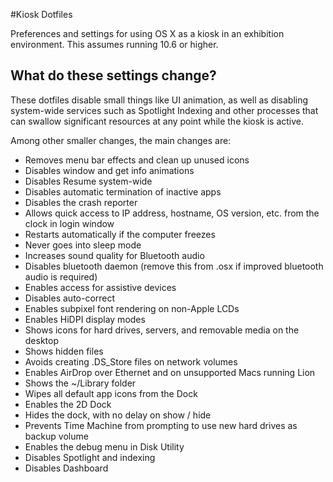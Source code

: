 #Kiosk Dotfiles

Preferences and settings for using OS X as a kiosk in an exhibition environment. This assumes running 10.6 or higher.

## What do these settings change?

These dotfiles disable small things like UI animation, as well as disabling system-wide services such as Spotlight Indexing and other processes that can swallow significant resources at any point while the kiosk is active.


Among other smaller changes, the main changes are:

* Removes menu bar effects and clean up unused icons
* Disables window and get info animations
* Disables Resume system-wide
* Disables automatic termination of inactive apps
* Disables the crash reporter
* Allows quick access to IP address, hostname, OS version, etc. from the clock in login window
* Restarts automatically if the computer freezes
* Never goes into sleep mode
* Increases sound quality for Bluetooth audio
* Disables bluetooth daemon (remove this from .osx if improved bluetooth audio is required)
* Enables access for assistive devices
* Disables auto-correct
* Enables subpixel font rendering on non-Apple LCDs
* Enables HiDPI display modes
* Shows icons for hard drives, servers, and removable media on the desktop
* Shows hidden files
* Avoids creating .DS_Store files on network volumes
* Enables AirDrop over Ethernet and on unsupported Macs running Lion
* Shows the ~/Library folder
* Wipes all default app icons from the Dock
* Enables the 2D Dock
* Hides the dock, with no delay on show / hide
* Prevents Time Machine from prompting to use new hard drives as backup volume
* Enables the debug menu in Disk Utility
* Disables Spotlight and indexing
* Disables Dashboard